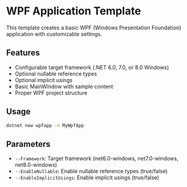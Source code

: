 # WPF Application Template

This template creates a basic WPF (Windows Presentation Foundation) application with customizable settings.

## Features

- Configurable target framework (.NET 6.0, 7.0, or 8.0 Windows)
- Optional nullable reference types
- Optional implicit usings
- Basic MainWindow with sample content
- Proper WPF project structure

## Usage

```bash
dotnet new wpfapp -n MyWpfApp
```

## Parameters

- `--Framework`: Target framework (net6.0-windows, net7.0-windows, net8.0-windows)
- `--EnableNullable`: Enable nullable reference types (true/false)
- `--EnableImplicitUsings`: Enable implicit usings (true/false)